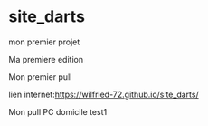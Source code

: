 # site_darts
mon premier projet

Ma premiere edition

Mon premier pull 

lien internet:https://wilfried-72.github.io/site_darts/

Mon pull PC domicile test1
